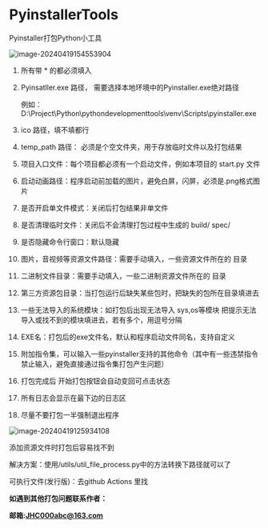 # PyinstallerTools
Pyinstaller打包Python小工具

![image-20240419154553904](http://121.36.12.170:8888/static/image-20240419154553904.png)

1. 所有带 * 的都必须填入

2. Pyinsatller.exe 路径， 需要选择本地环境中的Pyinstaller.exe绝对路径 

   例如：D:\Project\Python\pythondevelopmenttools\venv\Scripts\pyinstaller.exe

3. ico 路径，填不填都行

4. temp_path 路径： 必须是个空文件夹，用于存放临时文件以及打包结果

5. 项目入口文件：每个项目都必须有一个启动文件，例如本项目的 start.py 文件 

6. 启动动画路径：程序启动前加载的图片，避免白屏，闪屏，必须是.png格式图片

7. 是否开启单文件模式：关闭后打包结果非单文件

8. 是否清理临时文件：关闭后不会清理打包过程中生成的 build/ spec/

9. 是否隐藏命令行窗口：默认隐藏

10. 图片，音视频等资源文件路径：需要手动填入，一些资源文件所在的 目录

11. 二进制文件目录：需要手动填入，一些二进制资源文件所在的 目录

12. 第三方资源包目录：当打包运行后缺失某些包时，把缺失的包所在目录填进去

13. 一些无法导入的系统模块：如打包后出现无法导入 sys,os等模块 把提示无法导入或找不到的模块填进去，若有多个，用逗号分隔

14. EXE名：打包后的exe文件名，默认和程序启动文件同名，支持自定义

14. 附加指令集，可以输入一些pyinstaller支持的其他命令（其中有一些违禁指令禁止输入，避免直接通过指令集打包产生问题）

15. 打包完成后 开始打包按钮会自动变回可点击状态

16. 所有日志会显示在最下边的日志区

13. 尽量不要打包一半强制退出程序



![image-20240419125934108](http://121.36.12.170:8888/static/image-20240419125934108.png)



添加资源文件时打包后容易找不到

解决方案：使用/utils/util_file_process.py中的方法转换下路径就可以了


可执行文件(发行版)：去github Actions 里找


**如遇到其他打包问题联系作者：**

**邮箱:JHC000abc@163.com**



